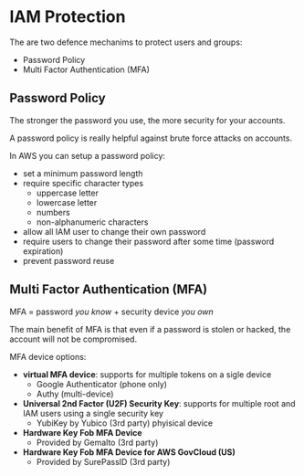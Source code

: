 # IAM Protection

The are two defence mechanims to protect users and groups:

- Password Policy
- Multi Factor Authentication (MFA)

## Password Policy

The stronger the password you use, the more security for your accounts. 

A password policy is really helpful against brute force attacks on accounts.

In AWS you can setup a password policy:
- set a minimum password length
- require specific character types
    - uppercase letter
    - lowercase letter
    - numbers
    - non-alphanumeric characters
- allow all IAM user to change their own password
- require users to change their password after some time (password expiration)
- prevent password reuse

## Multi Factor Authentication (MFA)

MFA = password *you know* + security device *you own*

The main benefit of MFA is that even if a password is stolen or hacked, the account will not be compromised.

MFA device options:
- **virtual MFA device**: supports for multiple tokens on a sigle device
    - Google Authenticator (phone only)
    - Authy (multi-device)
- **Universal 2nd Factor (U2F) Security Key**: supports for multiple root and IAM users using a single security key
    - YubiKey by Yubico (3rd party) phyisical device
- **Hardware Key Fob MFA Device**
    - Provided by Gemalto (3rd party)
- **Hardware Key Fob MFA Device for AWS GovCloud (US)**
    - Provided by SurePassID (3rd party)